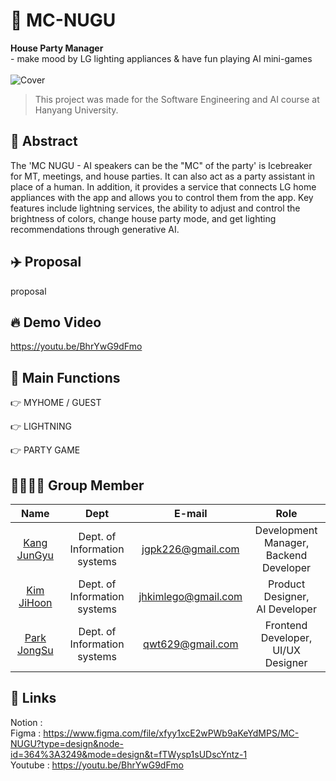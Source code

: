 # 🎉 MC-NUGU
**House Party Manager**<br>- make mood by LG lighting appliances & have fun playing AI mini-games<br><br>
![Cover](https://github.com/MC-NUGU/.github/assets/88271395/294a1f3e-ba44-4d51-ab95-94c69f4b3318)<br>

> This project was made for the Software Engineering and AI course at Hanyang University.

## 📌 Abstract
The 'MC NUGU - AI speakers can be the "MC" of the party' is Icebreaker for MT, meetings, and house parties. It can also act as a party assistant in place of a human.
In  addition, it  provides  a  service  that  connects  LG home appliances with the app and allows you to control them from the app. Key features include lightning services, the ability to adjust and  control  the  brightness  of  colors,  change  house  party  mode, and get lighting recommendations through generative AI. 

## ✈️ Proposal
proposal

## 🔥 Demo Video
https://youtu.be/BhrYwG9dFmo

## 🌟 Main Functions
👉 MYHOME / GUEST

👉 LIGHTNING

👉 PARTY GAME

## 👨‍👨‍👧‍👧 Group Member
|Name|Dept|E-mail|Role|
|:---:|:---:|:---:|:---:|
|[Kang JunGyu](https://github.com/jgpk226)|Dept. of Information systems|jgpk226@gmail.com|Development Manager, <br/>Backend Developer|
|[Kim JiHoon](https://github.com/wild-turkey)|Dept. of Information systems|jhkimlego@gmail.com|Product Designer, <br/>AI Developer|
|[Park JongSu](https://github.com/orangejoam)|Dept. of Information systems|qwt629@gmail.com|Frontend Developer, <br/>UI/UX Designer|

## 🔗 Links
Notion : <br>
Figma : https://www.figma.com/file/xfyy1xcE2wPWb9aKeYdMPS/MC-NUGU?type=design&node-id=364%3A3249&mode=design&t=fTWysp1sUDscYntz-1 <br>
Youtube : https://youtu.be/BhrYwG9dFmo <br>
